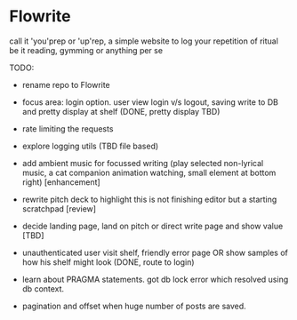 # Flowrite
call it 'you'prep or 'up'rep, a simple website to log your repetition of ritual be it reading, gymming or anything per se


TODO:

- rename repo to Flowrite
- focus area: login option. user view login v/s logout, saving write to DB and pretty display at shelf (DONE, pretty display TBD)
- rate limiting the requests
- explore logging utils (TBD file based)
- add ambient music for focussed writing (play selected non-lyrical music, a cat companion animation watching, small element at bottom right)  [enhancement]
- rewrite pitch deck to highlight this is not finishing editor but a starting scratchpad [review]
- decide landing page, land on pitch or direct write page and show value [TBD]
- unauthenticated user visit shelf, friendly error page OR show samples of how his shelf might look (DONE, route to login)



- learn about PRAGMA statements. got db lock error which resolved using db context.
- pagination and offset when huge number of posts are saved.
